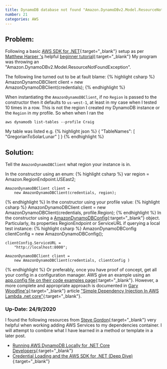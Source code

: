```yaml
---
title: DynamoDB database not found "Amazon.DynamoDBv2.Model.ResourceNotFoundException"
number: 21
categories: AWS
---
```


## Problem:
Following a basic [AWS SDK for .NET](https://aws.amazon.com/sdk-for-net/){:target="_blank"} setup as per [Matthew Harper
's](https://medium.com/@mharper418) helpful [beginner tutorial](https://medium.com/trimble-maps-engineering-blog/getting-started-with-dynamodb-and-net-core-how-to-build-a-leaderboard-4335f2bd56a8){:target="_blank"} My program was throwing an "Amazon.DynamoDBv2.Model.ResourceNotFoundException".

The following line turned out to be at fault blame:
{% highlight csharp %}
AmazonDynamoDBClient client = 
    new AmazonDynamoDBClient(credentials);
{% endhighlight %}

When instantiating the ````AmazonDynamoDBClient````, if no ````Region```` is passed to the constructor then it defaults to ````us-west-1````, at least in my case when I tested 10 times in a row. This is not the region I created my DynamoDB instance or the ````Region```` in my profile.  So when when I ran the 

    aws dynamodb list-tables --profile Craig

My table was listed e.g.
{% highlight json %}
{
    "TableNames": [
        "GregorianToSolarLunar"
    ]
}
{% endhighlight %}

## Solution:
Tell the ````AmazonDynamoDBClient```` what region your instance is in.

In the constructor using an enum:
{% highlight csharp %}
    var region = 
        Amazon.RegionEndpoint.USEast2;
        
    AmazonDynamoDBClient client = 
        new AmazonDynamoDBClient(credentials, region);
{% endhighlight %}
In the constructor using your profile value:
{% highlight csharp %}
    AmazonDynamoDBClient client = 
        new AmazonDynamoDBClient(credentials, profile.Region);
{% endhighlight %}
In the constructor using a [AmazonDynamoDBConfig](https://docs.aws.amazon.com/sdkfornet1/latest/apidocs/html/T_Amazon_DynamoDB_AmazonDynamoDBConfig.htm){:target="_blank"} object.  Particularly, its properties RegionEndpoint or ServiceURL if querying a local test instance:
{% highlight csharp %}
    AmazonDynamoDBConfig clientConfig = 
        new AmazonDynamoDBConfig();

    clientConfig.ServiceURL = 
        "http://localhost:8000";

    AmazonDynamoDBClient client = 
        new AmazonDynamoDBClient(credentials, clientConfig )
{% endhighlight %}
Or preferably, once you have proof of concept, get all your config in a configuration manager. AWS give an example using an [app.config file on their code examples page](https://docs.aws.amazon.com/amazondynamodb/latest/developerguide/CodeSamples.DotNet.html){:target="_blank"}. However, a more complete and appropriate approach is documented in [Gary Woodfine's](https://dev.to/gary_woodfine){:target="_blank"}  article ["Simple Dependency Injection In AWS Lambda .net core"](https://dev.to/gary_woodfine/simple-dependency-injection-in-aws-lambda-net-core-n0g){:target="_blank"}.

### Up-Date: 24/9/2020
I found the following resources from [Steve Gordon](https://www.stevejgordon.co.uk/author/stevejgordon){:target="_blank"} very helpful when working adding AWS Services to my dependencies container.  I will attempt to combine what I have learned in a method or template in a later post.

- [Running AWS DynamoDB Locally for .NET Core Developers](https://www.stevejgordon.co.uk/running-aws-dynamodb-locally-for-net-core-developers){:target="_blank"} 
- [Credential Loading and the AWS SDK for .NET (Deep Dive)](https://www.stevejgordon.co.uk/credential-loading-and-the-aws-sdk-for-dotnet-deep-dive){:target="_blank"}